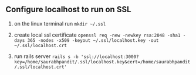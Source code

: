 ## Configure localhost to run on SSL

1. on the linux terminal run
	```mkdir ~/.ssl```

2. create local ssl certificate
	```openssl req -new -newkey rsa:2048 -sha1 -days 365 -nodes -x509 -keyout ~/.ssl/localhost.key -out ~/.ssl/localhost.crt```

3. run rails server
	```rails s -b 'ssl://localhost:3000?key=/home/saurabhpandit/.ssl/localhost.key&cert=/home/saurabhpandit/.ssl/localhost.crt'```


